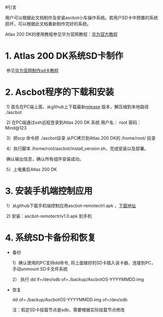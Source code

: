 #引言

用户可以根据此文档制作及安装ascbot小车操作系统。若用户SD卡中预置的系统损坏，可以根据此文档重新制作完好的系统。

Atlas 200 DK的使用教程参见华为官网教程：[华为官方教程](https://ascend.huawei.com/doc/Atlas200DK/1.3.0.0/zh/overview)



# 1. Atlas 200 DK系统SD卡制作

​        参见[华为官网制作sd卡教程](https://ascend.huawei.com/doc/atlas200dk/1.3.0.0/zh/zh-cn_topic_0195268775.html) 



# 2. Ascbot程序的下载和安装
​       1)   首先在PC端上面，从github上下载最新[release](https://github.com/Ascend/Ascbot) 版本，解压缩到本地路径 ./ascbot

​       2)   在PC端通过ssh远程登录到Atlas 200 DK 系统   用户名： root    密码：Mind@123

​       3）把scp 命令把 ./ascbot目录 从PC拷贝到Atlas 200 DK的  /home/root/ 目录

​       4）执行脚本  /home/root/ascbot/install_version.sh，完成安装以及部署。

​              确认输出信息，确认所有组件安装成功。

​       5）上电重启Atlas 200 DK



# 3. 安装手机端控制应用
​        1）从github下载手机端控制应用ascbot-remotectrl.apk ，[下载地址](https://gitee.com/sun_li_guo/ascbot/raw/master/Release/ascbot-remotectrlv1.0.apk)

​        2)   安装：ascbot-remotectrlv1.0.apk 到手机



# 4. 系统SD卡备份和恢复

- 备份

  1）确认使用的PC支持dd命令, 将上面做好的SD卡插入读卡器，连接到PC，手动unmount SD卡文件系统

  2） 执行 dd if=/dev/sdb  of=./backup/AscbotOS-YYYYMMDD.img

- 恢复

  dd of=./backup/AscbotOS-YYYYMMDD.img of=/dev/sdb

  注：假定SD卡挂载节点是sdb，需要根据实际挂载节点修改

  

